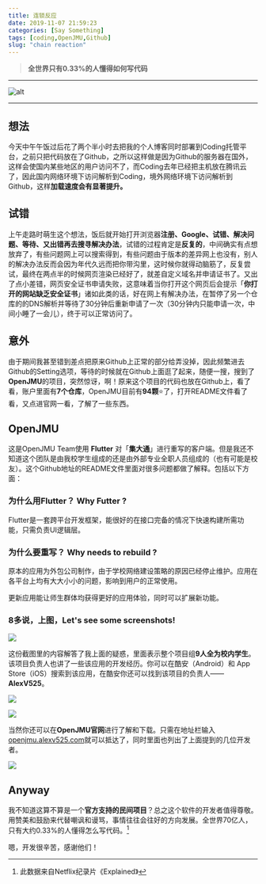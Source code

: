 ```yaml
---
title: 连锁反应
date: 2019-11-07 21:59:23
categories: [Say Something]
tags: [coding,OpenJMU,Github]
slug: "chain reaction"
---
```


> **全世界只有0.33%的人懂得如何写代码**

<!--more-->

---

![alt](https://dawnblog-1300625500.cos.ap-guangzhou.myqcloud.com/images/$RU9A2OI.jpg "Unsplash")

---

## 想法

今天中午午饭过后花了两个半小时去把我的个人博客同时部署到Coding托管平台，之前只把代码放在了Github，之所以这样做是因为Github的服务器在国外，这样会使国内某些地区的用户访问不了，而Coding去年已经把主机放在腾讯云了，因此国内网络环境下访问解析到Coding，境外网络环境下访问解析到Github，这样**加载速度会有显著提升。**

## 试错

上午走路时萌生这个想法，饭后就开始打开浏览器**注册、Google、试错、解决问题、等待、又出错再去搜寻解决办法**，试错的过程肯定是**反复的**，中间确实有点想放弃了，有些问题网上可以搜索得到，有些问题由于版本的差异网上也没有，别人的解决办法反而会因为年代久远而把你带沟里，这时候你就得动脑筋了，反复尝试，最终在两点半的时候网页渲染已经好了，就差自定义域名并申请证书了。又出了点小差错，网页安全证书申请失败，这意味着当你打开这个网页后会提示「**你打开的网站缺乏安全证书**」诸如此类的话，好在网上有解决办法，在暂停了另一个仓库的的DNS解析并等待了30分钟后重新申请了一次（30分钟内只能申请一次，中间小睡了一会儿），终于可以正常访问了。

## 意外

由于期间我甚至错到差点把原来Github上正常的部分给弄没掉，因此频繁进去Github的Setting选项，等待的时候就在Github上面逛了起来，随便一搜，搜到了**OpenJMU**的项目，突然惊讶，啊！原来这个项目的代码也放在Github上，看了看，账户里面有**7个仓库**，OpenJMU目前有**94颗**⭐了，打开README文件看了看，又点进官网一看，了解了一些东西。

## OpenJMU

这是OpenJMU Team使用 **Flutter** 对「**集大通**」进行重写的客户端。但是我还不知道这个团队是由我校学生组成的还是由外部专业全职人员组成的（也有可能是校友）。这个Github地址的README文件里面对很多问题都做了解释。包括以下方面：

### 为什么用Flutter？ Why Futter ?

Flutter是一套跨平台开发框架，能很好的在接口完备的情况下快速构建所需功能，只需负责UI逻辑层。

### 为什么要重写？ Why needs to rebuild ?

原本的应用为外包公司制作，由于学校网络建设策略的原因已经停止维护。应用在各平台上均有大大小小的问题，影响到用户的正常使用。

更新应用能让师生群体均获得更好的应用体验，同时可以扩展新功能。

### 8多说，上图，Let's see some screenshots!

![](https://dawnblog-1300625500.cos.ap-guangzhou.myqcloud.com/images/$RA0U3YA.jpg)

这份截图里的内容解答了我上面的疑惑，里面表示整个项目组**9人全为校内学生**。该项目负责人也讲了一些该应用的开发经历。你可以在酷安（Android）和 App Store（iOS）搜索到该应用，在酷安你还可以找到该项目的负责人——**AlexV525**。

![](https://dawnblog-1300625500.cos.ap-guangzhou.myqcloud.com/images/$R2IC9NJ.png)

![](https://dawnblog-1300625500.cos.ap-guangzhou.myqcloud.com/images/$RANIL03.jpg)



当然你还可以在**OpenJMU官网**进行了解和下载。只需在地址栏输入[openjmu.alexv525.com](https://openjmu.alexv525.com/)就可以抵达了，同时里面也列出了上面提到的几位开发者。

![](https://dawnblog-1300625500.cos.ap-guangzhou.myqcloud.com/images/$RCFAU1Z.jpg)

## Anyway

我不知道这算不算是一个**官方支持的民间项目**？总之这个软件的开发者值得尊敬。用赞美和鼓励来代替嘲讽和谩骂，事情往往会往好的方向发展。全世界70亿人，只有大约0.33%的人懂得怎么写代码。[^1]

嗯，开发很辛苦，感谢他们！

[^1]: 此数据来自Netflix纪录片《Explained》